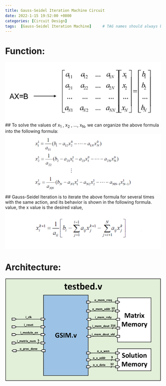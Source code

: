 ```yaml
---
title: Gauss-Seidel Iteration Machine Circuit 
date: 2022-1-15 19:52:00 +0800
categories: [Circuit Design]
tags:  [Gauss-Seidel Iteration Machine]     # TAG names should always be lowercase
---
```


# Function:
<!-- ![About me picture](pic/linear.png) -->
<img src="pic/linear.PNG" alt="drawing" width="700"/>
## To solve the values of x<sub>1</sub> , x<sub>2</sub> , …, x<sub>N</sub>, we can organize the above formula into the following formula:
<img src="pic/equation.PNG" alt="drawing" width="700"/>
<!-- ![About me picture](pic/equation.png) -->
## Gauss-Seidel Iteration is to iterate the above formula for several times with the same action, and its behavior is shown in the following formula. value, the x value is the desired value,
<!-- ![About me picture](pic/solution.png) -->
<img src="pic/solution.PNG" alt="drawing" width="700"/>

# Architecture:
<img src="pic/block_diagram.PNG" alt="drawing" width="700"/>
<!-- ![About me picture](pic/block_diagram.png) -->


